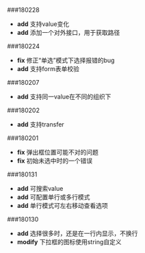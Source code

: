 ###180228
* **add** 支持value变化
* **add** 添加一个对外接口，用于获取路径

###180224
* **fix** 修正“单选”模式下选择报错的bug
* **add** 支持form表单校验

###180207
* **add** 支持同一value在不同的组织下

###180202
* **add** 支持transfer

###180201
* **fix** 弹出框位置可能不对的问题
* **fix** 初始未选中时的一个错误

###180131
* **add** 可搜索value
* **add** 可配置单行或多行模式
* **add** 单行模式可左右移动查看选项

###180130
* **add** 选择很多时，还是在一行内显示，不换行
* **modify** 下拉框的图标使用string自定义
